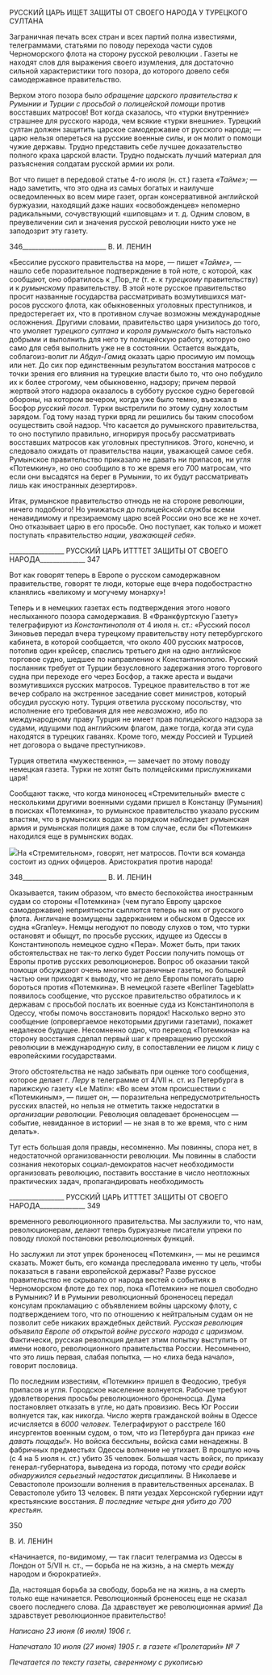 РУССКИЙ ЦАРЬ ИЩЕТ ЗАЩИТЫ ОТ СВОЕГО НАРОДА У ТУРЕЦКОГО СУЛТАНА

Заграничная печать всех стран и всех партий полна известиями, телеграммами, статьями по поводу перехода части судов Черноморского флота на сторону русской ре­волюции . Газеты не находят слов для выражения своего изумления, для достаточно сильной характеристики того позора, до которого довело себя самодержавное прави­тельство.

Верхом этого позора было _обращение царского правительства к Румынии и Турции с просьбой о полицейской помощи_ против восставших матросов! Вот когда сказалось, что «турки внутренние» страшнее для русского народа, чем всякие «турки внешние». Турецкий султан должен защитить царское самодержавие от русского народа; — царю нельзя опереться на русские военные силы, и он молит о помощи чужие державы. Трудно представить себе лучшее доказательство полного краха царской власти. Трудно подыскать лучший материал для разъяснения солдатам русской армии их роли.

Вот что пишет в передовой статье 4-го июля (н. ст.) газета _«Тайме»;_ — надо заме­тить, что это одна из самых богатых и наилучше осведомленных во всем мире газет, орган консервативной английской буржуазии, находящий даже наших «освобожден­цев» непомерно радикальными, сочувствующий «шиповцам» и т. д. Одним словом, в преувеличении сил и значения русской революции никто уже не заподозрит эту газету.

  

346__________________________ В. И. ЛЕНИН

«Бессилие русского правительства на море, — пишет _«Тайме»,_ — нашло себе пора­зительное подтверждение в той ноте, с которой, как сообщают, оно обратилось к _Пор­__те_ (т. е. к _турецкому_ правительству) и к _румынскому_ правительству. В этой ноте рус­ское правительство просит названные государства рассматривать возмутившихся мат­росов русского флота, как обыкновенных уголовных преступников, и предостерегает их, что в противном случае возможны международные осложнения. Другими словами, правительство царя унизилось до того, что умоляет _турецкого султана_ и _короля ру­мынского_ быть настолько добрыми и выполнить для него ту полицейскую работу, ко­торую оно само для себя выполнить уже не в состоянии. Остается выждать, соблагоиз-волит ли _Абдул-Гамид_ оказать царю просимую им помощь или нет. До сих пор единст­венным результатом восстания матросов с точки зрения его влияния на турецкие власти было то, что оно побудило их к более строгому, чем обыкновенно, надзору; причем первой жертвой этого надзора оказалось в субботу русское судно береговой обороны, на котором вечером, когда уже было темно, въезжал в Босфор _русский посол._ Турки вы­стрелили по этому судну холостым зарядом. Год тому назад турки вряд ли решились бы таким способом осуществить свой надзор. Что касается до румынского правитель­ства, то оно поступило правильно, игнорируя просьбу рассматривать восставших мат­росов как уголовных преступников. Этого, конечно, и следовало ожидать от правитель­ства нации, уважающей самое себя. Румынское правительство приказало не давать ни припасов, ни угля «Потемкину», но оно сообщило в то же время его 700 матросам, что если они высадятся на берег в Румынии, то их будут рассматривать лишь как ино­странных дезертиров».

Итак, румынское правительство отнюдь не на стороне революции, ничего подобно­го! Но унижаться до полицейской службы всеми ненавидимому и презираемому царю всей России оно все же не хочет. Оно отказывает царю в его просьбе. Оно поступает, как только и может поступать «правительство _нации, уважающей себя»._

  

_________________ РУССКИЙ ЦАРЬ ИТТТЕТ ЗАЩИТЫ ОТ СВОЕГО НАРОДА______________ 347

Вот как говорят теперь в Европе о русском самодержавном правительстве, говорят те люди, которые еще вчера подобострастно кланялись «великому и могучему монар­ху»!

Теперь и в немецких газетах есть подтверждения этого нового неслыханного позора самодержавия. В «Франкфуртскую Газету» телеграфируют из _Константинополя_ от 4 июля н. ст.: «Русский посол Зиновьев передал вчера турецкому правительству ноту пе­тербургского кабинета, в которой сообщается, что около 400 русских матросов, пото­пив один крейсер, спаслись третьего дня на одно английское торговое судно, шедшее по направлению к Константинополю. Русский посланник требует от Турции безуслов­ного задержания этого торгового судна при переходе его через Босфор, а также ареста и выдачи возмутившихся русских матросов. Турецкое правительство в тот же вечер со­брало на экстренное заседание совет министров, который обсудил русскую ноту. Тур­ция ответила русскому посольству, что исполнение его требования для нее _невозмож­но,_ ибо по международному праву Турция не имеет прав полицейского надзора за су­дами, идущими под английским флагом, даже тогда, когда эти суда находятся в турец­ких гаванях. Кроме того, между Россией и Турцией нет договора о выдаче преступни­ков».

Турция ответила «мужественно», — замечает по этому поводу немецкая газета. Тур­ки не хотят быть полицейскими прислужниками царя!

Сообщают также, что когда миноносец «Стремительный» вместе с несколькими другими военными судами пришел в Констанцу (Румыния) в поисках «Потемкина», то румынское правительство указало русским властям, что в румынских водах за поряд­ком наблюдает румынская армия и румынская полиция даже в том случае, если бы «Потемкин» находился еще в румынских водах.

![](file:///C:/Users/bot32/AppData/Local/Temp/msohtmlclip1/01/clip_image001.png)На «Стремительном», говорят, нет матросов. Почти вся команда состоит из одних офицеров. Ари­стократия против народа!

  

348__________________________ В. И. ЛЕНИН

Оказывается, таким образом, что вместо беспокойства иностранным судам со сторо­ны «Потемкина» (чем пугало Европу царское самодержавие) неприятности сыплются теперь на них от русского флота. Англичане возмущены задержанием и обыском в Одессе их судна «Granley». Немцы негодуют по поводу слухов о том, что турки остано­вят и обыщут, по просьбе русских, идущее из Одессы в Константинополь немецкое судно «Пера». Может быть, при таких обстоятельствах не так-то легко будет России получить помощь от Европы против русских революционеров. Вопрос об оказании та­кой помощи обсуждают очень многие заграничные газеты, но большей частью они приходят к выводу, что не дело Европы помогать царю бороться против «Потемкина». В немецкой газете «Berliner Tageblatt» появилось сообщение, что русское правительст­во обратилось и к державам с просьбой послать их военные суда из Константинополя в Одессу, чтобы помочь восстановить порядок! Насколько верно это сообщение (опро­вергаемое некоторыми другими газетами), покажет недалекое будущее. Несомненно одно, что переход «Потемкина» на сторону восстания сделал первый шаг к превраще­нию русской революции в международную силу, в сопоставлении ее лицом к лицу с европейскими государствами.

Этого обстоятельства не надо забывать при оценке того сообщения, которое делает г. _Леру_ в телеграмме от 4/VII н. ст. из Петербурга в парижскую газету «Le Matin»: «Во всем этом происшествии с «Потемкиным», — пишет он, — поразительна непредусмот­рительность русских властей, но нельзя не отметить также недостатки в _организации революции._ Революция овладевает броненосцем — событие, невиданное в истории! — не зная в то же время, что с ним делать».

Тут есть большая доля правды, несомненно. Мы повинны, спора нет, в недостаточ­ной организованности революции. Мы повинны в слабости сознания некоторых соци­ал-демократов насчет необходимости организовать революцию, поставить восстание в число неотложных практических задач, пропагандировать необходимость

  

_________________ РУССКИЙ ЦАРЬ ИТТТЕТ ЗАЩИТЫ ОТ СВОЕГО НАРОДА______________ 349

временного революционного правительства. Мы заслужили то, что нам, революционе­рам, делают теперь буржуазные писатели упреки по поводу плохой постановки рево­люционных функций.

Но заслужил ли этот упрек броненосец «Потемкин», — мы не решимся сказать. Мо­жет быть, его команда преследовала именно ту цель, чтобы показаться в гавани евро­пейской державы? Разве русское правительство не скрывало от народа вестей о собы­тиях в Черноморском флоте до тех пор, пока «Потемкин» не пошел свободно в Румы­нию? И в Румынии революционный броненосец передал консулам прокламацию с объ­явлением войны царскому флоту, с подтверждением того, что по отношению к ней­тральным судам он не позволит себе никаких враждебных действий. _Русская революция объявила Европе об открытой войне русского народа с царизмом._ Фактически, русская революция делает этим попытку выступить от имени нового, революционного прави­тельства России. Несомненно, что это лишь первая, слабая попытка, — но «лиха беда начало», говорит пословица.

По последним известиям, «Потемкин» пришел в Феодосию, требуя припасов и угля. Городское население волнуется. Рабочие требуют удовлетворения просьбы революци­онного броненосца. Дума постановляет отказать в угле, но дать провизию. Весь Юг России волнуется так, как никогда. Число жертв гражданской войны в Одессе исчисля­ется в _6000 человек._ Телеграфируют о расстреле 160 инсургентов военным судом, о том, что из Петербурга дан приказ _«не давать пощады!»._ Но войска бессильны, войска сами ненадежны. В фабричных предместьях Одессы волнение не утихает. В прошлую ночь (с 4 на 5 июля н. ст.) убито 35 человек. Большая часть войск, по приказу генерал-губернатора, выведена из города, потому что _среди войск обнаружился серьезный не­достаток дисциплины._ В Николаеве и Севастополе произошли волнения в правитель­ственных арсеналах. В Севастополе убито 13 человек. В пяти уездах Херсонской гу­бернии идут крестьянские восстания. _В последние четыре дня убито до 700 крестьян._

  

350

  

В. И. ЛЕНИН

  

«Начинается, по-видимому, — так гласит телеграмма из Одессы в Лондон от 5/VII н. ст., — борьба не на жизнь, а на смерть между народом и бюрократией».

Да, настоящая борьба за свободу, борьба не на жизнь, а на смерть только еще начи­нается. Революционный броненосец еще не сказал своего последнего слова. Да здрав­ствует же революционная армия! Да здравствует революционное правительство!

  

_Написано 23 июня (6 июля) 1906 г._

_Напечатало 10 июля (27 июня) 1905 г. в газете «Пролетарий» № 7_

  

_Печатается по тексту газеты,_ _сверенному с рукописью_